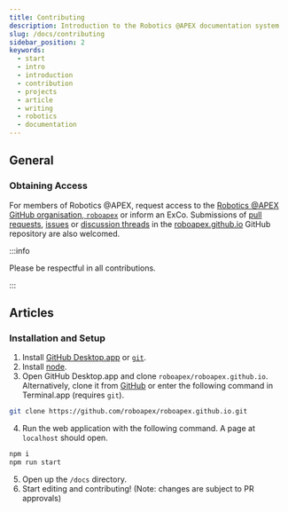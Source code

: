 ```yaml
---
title: Contributing
description: Introduction to the Robotics @APEX documentation system
slug: /docs/contributing
sidebar_position: 2
keywords:
  - start
  - intro
  - introduction
  - contribution
  - projects
  - article
  - writing
  - robotics
  - documentation
---
```


## General

### Obtaining Access

For members of Robotics @APEX, request access to the [Robotics @APEX GitHub organisation, `roboapex`](https://github.com/roboapex) or inform an ExCo. Submissions of [pull requests](https://github.com/roboapex/roboapex.github.io/pulls), [issues](https://github.com/roboapex/roboapex.github.io/issues) or [discussion threads](https://github.com/roboapex/roboapex.github.io/discussions) in the [roboapex.github.io](https://github.com/roboapex/roboapex.github.io/) GitHub repository are also welcomed.

:::info

Please be respectful in all contributions.

:::

## Articles

### Installation and Setup

1. Install [GitHub Desktop.app](https://desktop.github.com/) or [`git`](https://git-scm.com/downloads).
2. Install [node](https://nodejs.org/en/download/).
3. Open GitHub Desktop.app and clone `roboapex/roboapex.github.io`. Alternatively, clone it from [GitHub](https://github.com/roboapex/roboapex.github.io/) or enter the following command in Terminal.app (requires `git`).
  ```sh
  git clone https://github.com/roboapex/roboapex.github.io.git
  ```
4. Run the web application with the following command. A page at `localhost` should open.
  ```sh
  npm i
  npm run start
  ```
5. Open up the `/docs` directory.
6. Start editing and contributing! (Note: changes are subject to PR approvals)
